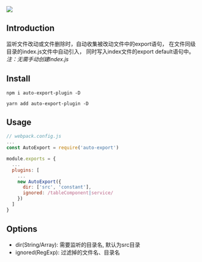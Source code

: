 ![](https://github.com/layne0625/auto-export-plugin/blob/master/screenshot/pic.gif)
## Introduction
监听文件改动或文件删除时，自动收集被改动文件中的export语句， 在文件同级目录的index.js文件中自动引入， 同时写入index文件的export default语句中。
*注：无需手动创建index.js*
## Install
```
npm i auto-export-plugin -D
```
```
yarn add auto-export-plugin -D
```

## Usage
```javascript
// webpack.config.js
...
const AutoExport = require('auto-export')

module.exports = {
  ...
  plugins: [
    ...
    new AutoExport({
      dir: ['src', 'constant'],
      ignored: /tableComponent|service/
    })
  ]
}

```

## Options
- dir(String/Array):  需要监听的目录名,  默认为src目录
- ignored(RegExp): 过滤掉的文件名、目录名
